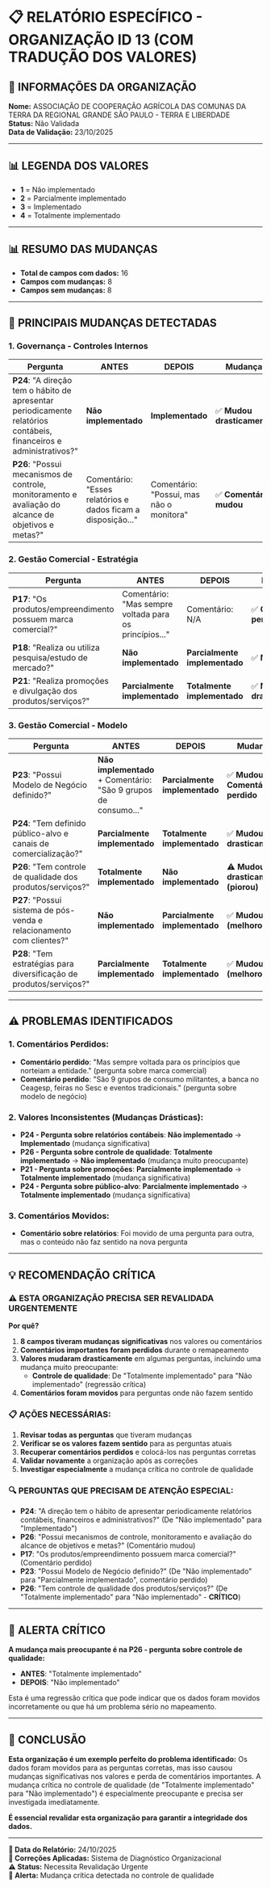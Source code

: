 # 📋 RELATÓRIO ESPECÍFICO - ORGANIZAÇÃO ID 13 (COM TRADUÇÃO DOS VALORES)

## 🏢 **INFORMAÇÕES DA ORGANIZAÇÃO**

**Nome:** ASSOCIAÇÃO DE COOPERAÇÃO AGRÍCOLA DAS COMUNAS DA TERRA DA REGIONAL GRANDE SÃO PAULO - TERRA E LIBERDADE  
**Status:** Não Validada  
**Data de Validação:** 23/10/2025

---

## 📊 **LEGENDA DOS VALORES**

- **1** = Não implementado
- **2** = Parcialmente implementado  
- **3** = Implementado
- **4** = Totalmente implementado

---

## 📊 **RESUMO DAS MUDANÇAS**

- **Total de campos com dados:** 16
- **Campos com mudanças:** 8
- **Campos sem mudanças:** 8

---

## 🔄 **PRINCIPAIS MUDANÇAS DETECTADAS**

### **1. Governança - Controles Internos**

| Pergunta | ANTES | DEPOIS | Mudança |
|----------|-------|--------|---------|
| **P24**: "A direção tem o hábito de apresentar periodicamente relatórios contábeis, financeiros e administrativos?" | **Não implementado** | **Implementado** | ✅ **Mudou drasticamente** |
| **P26**: "Possui mecanismos de controle, monitoramento e avaliação do alcance de objetivos e metas?" | Comentário: "Esses relatórios e dados ficam a disposição..." | Comentário: "Possui, mas não o monitora" | ✅ **Comentário mudou** |

### **2. Gestão Comercial - Estratégia**

| Pergunta | ANTES | DEPOIS | Mudança |
|----------|-------|--------|---------|
| **P17**: "Os produtos/empreendimento possuem marca comercial?" | Comentário: "Mas sempre voltada para os princípios..." | Comentário: N/A | ✅ **Comentário perdido** |
| **P18**: "Realiza ou utiliza pesquisa/estudo de mercado?" | **Não implementado** | **Parcialmente implementado** | ✅ **Mudou** |
| **P21**: "Realiza promoções e divulgação dos produtos/serviços?" | **Parcialmente implementado** | **Totalmente implementado** | ✅ **Mudou drasticamente** |

### **3. Gestão Comercial - Modelo**

| Pergunta | ANTES | DEPOIS | Mudança |
|----------|-------|--------|---------|
| **P23**: "Possui Modelo de Negócio definido?" | **Não implementado** + Comentário: "São 9 grupos de consumo..." | **Parcialmente implementado** | ✅ **Mudou + Comentário perdido** |
| **P24**: "Tem definido público-alvo e canais de comercialização?" | **Parcialmente implementado** | **Totalmente implementado** | ✅ **Mudou drasticamente** |
| **P26**: "Tem controle de qualidade dos produtos/serviços?" | **Totalmente implementado** | **Não implementado** | ⚠️ **Mudou drasticamente (piorou)** |
| **P27**: "Possui sistema de pós-venda e relacionamento com clientes?" | **Não implementado** | **Parcialmente implementado** | ✅ **Mudou (melhorou)** |
| **P28**: "Tem estratégias para diversificação de produtos/serviços?" | **Parcialmente implementado** | **Totalmente implementado** | ✅ **Mudou (melhorou)** |

---

## ⚠️ **PROBLEMAS IDENTIFICADOS**

### **1. Comentários Perdidos:**
- **Comentário perdido**: "Mas sempre voltada para os princípios que norteiam a entidade." (pergunta sobre marca comercial)
- **Comentário perdido**: "São 9 grupos de consumo militantes, a banca no Ceagesp, feiras no Sesc e eventos tradicionais." (pergunta sobre modelo de negócio)

### **2. Valores Inconsistentes (Mudanças Drásticas):**
- **P24 - Pergunta sobre relatórios contábeis**: **Não implementado** → **Implementado** (mudança significativa)
- **P26 - Pergunta sobre controle de qualidade**: **Totalmente implementado** → **Não implementado** (mudança muito preocupante)
- **P21 - Pergunta sobre promoções**: **Parcialmente implementado** → **Totalmente implementado** (mudança significativa)
- **P24 - Pergunta sobre público-alvo**: **Parcialmente implementado** → **Totalmente implementado** (mudança significativa)

### **3. Comentários Movidos:**
- **Comentário sobre relatórios**: Foi movido de uma pergunta para outra, mas o conteúdo não faz sentido na nova pergunta

---

## 💡 **RECOMENDAÇÃO CRÍTICA**

### ⚠️ **ESTA ORGANIZAÇÃO PRECISA SER REVALIDADA URGENTEMENTE**

**Por quê?**
1. **8 campos tiveram mudanças significativas** nos valores ou comentários
2. **Comentários importantes foram perdidos** durante o remapeamento
3. **Valores mudaram drasticamente** em algumas perguntas, incluindo uma mudança muito preocupante:
   - **Controle de qualidade**: De "Totalmente implementado" para "Não implementado" (regressão crítica)
4. **Comentários foram movidos** para perguntas onde não fazem sentido

### 📋 **AÇÕES NECESSÁRIAS:**

1. **Revisar todas as perguntas** que tiveram mudanças
2. **Verificar se os valores fazem sentido** para as perguntas atuais
3. **Recuperar comentários perdidos** e colocá-los nas perguntas corretas
4. **Validar novamente** a organização após as correções
5. **Investigar especialmente** a mudança crítica no controle de qualidade

### 🔍 **PERGUNTAS QUE PRECISAM DE ATENÇÃO ESPECIAL:**

- **P24**: "A direção tem o hábito de apresentar periodicamente relatórios contábeis, financeiros e administrativos?" (De "Não implementado" para "Implementado")
- **P26**: "Possui mecanismos de controle, monitoramento e avaliação do alcance de objetivos e metas?" (Comentário mudou)
- **P17**: "Os produtos/empreendimento possuem marca comercial?" (Comentário perdido)
- **P23**: "Possui Modelo de Negócio definido?" (De "Não implementado" para "Parcialmente implementado", comentário perdido)
- **P26**: "Tem controle de qualidade dos produtos/serviços?" (De "Totalmente implementado" para "Não implementado" - **CRÍTICO**)

---

## 🚨 **ALERTA CRÍTICO**

**A mudança mais preocupante é na P26 - pergunta sobre controle de qualidade:**
- **ANTES**: "Totalmente implementado"
- **DEPOIS**: "Não implementado"

Esta é uma regressão crítica que pode indicar que os dados foram movidos incorretamente ou que há um problema sério no mapeamento.

---

## 🎯 **CONCLUSÃO**

**Esta organização é um exemplo perfeito do problema identificado:** Os dados foram movidos para as perguntas corretas, mas isso causou mudanças significativas nos valores e perda de comentários importantes. A mudança crítica no controle de qualidade (de "Totalmente implementado" para "Não implementado") é especialmente preocupante e precisa ser investigada imediatamente.

**É essencial revalidar esta organização para garantir a integridade dos dados.**

---

**📅 Data do Relatório:** 24/10/2025  
**🔧 Correções Aplicadas:** Sistema de Diagnóstico Organizacional  
**⚠️ Status:** Necessita Revalidação Urgente  
**🚨 Alerta:** Mudança crítica detectada no controle de qualidade
